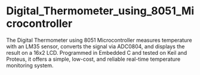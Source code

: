 # Digital_Thermometer_using_8051_Microcontroller
The Digital Thermometer using 8051 Microcontroller measures temperature with an LM35 sensor, converts the signal via ADC0804, and displays the result on a 16x2 LCD. Programmed in Embedded C and tested on Keil and Proteus, it offers a simple, low-cost, and reliable real-time temperature monitoring system.
